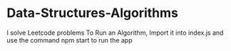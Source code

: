 # Data-Structures-Algorithms
I solve Leetcode problems
To Run an Algorithm, Import it into index.js and use the command npm start to run the app
